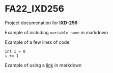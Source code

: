 # FA22_IXD256

Project documenation for **IXD-256** 

Example of including `variable name` in markdown

Example of a few lines of code:
```
int i = 0
i += 1
```

Example of using a [link](http://wwww.google.com) in markdown
